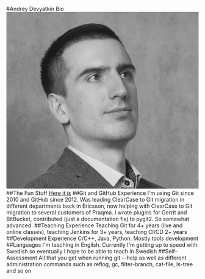 #Andrey Devyatkin Bio
![picute](profile.jpg)
##The Fun Stuff
[Here it is](https://www.youtube.com/embed/gOf1DnKqmNM)
##Git and GitHub Experience
I'm using Git since 2010 and GitHub since 2012. Was leading ClearCase to Git migration in different departments back in Ericsson, now helping with ClearCase to Git migration to several customers of Praqma. I wrote plugins for Gerrit and BitBucket, contributed (just a documentation fix) to pygit2. So somewhat advanced.
##Teaching Experience
Teaching Git for 4+ years (live and online classes), teaching Jenkins for 3+ years, teaching CI/CD 2+ years
##Development Experience
C/C++, Java, Python. Mostly tools development
##Languages
I'm teaching in English. Currently I'm getting up to speed with Swedish so eventually I hope to be able to teach in Swedish
##Self-Assessment
All that you get when running git --help as well as different administration commands such as reflog, gc, filter-branch, cat-file, ls-tree and so on
